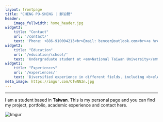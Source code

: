 ```yaml
---
layout: frontpage
title: "CHENG PO-SHENG | 鄭泊聲"
header:
    image_fullwidth: home_header.jpg
widget3:
    title: "Contact"
    url: '/contact/'
    text: 'Phone: +886-910094213<br>Email: bencer@outlook.com<br><a href="https://line.me/ti/p/s-ITGHFCtJ">Line</a><br><a href="https://t.me/bencer3283">Telegram</a><br><a href="https://www.linkedin.com/in/posheng">Linkedin</a><br>If you would like to connect to me via social media, see the bottom banner of this site.'
widget2:
    title: "Education"
    url: '/education/school/'
    text: 'Undergraduate student at <em>National Taiwan University</em>:<br>Bachelor of Science in <b>Bio-mechatronics Engineering</b><br>Bachelor of Arts in <b>Economics</b>'
widget1:
    title: "Experiences"
    url: '/experiences/'
    text: 'Diversified experience in different fields, including <b>eletronics/optics/software engineering, art, statistics, photography</b> and more. Along with lots of experiences as a <b>team leader</b>, I am ready to take on chanllenges that needs integration of various fields.'
meta_image: https://imgur.com/CfwNN3n.jpg
---
```


---

I am a student based in **Taiwan**. This is my personal page and you can find my project, portfolio, academic experience and contact here.

![Imgur](https://imgur.com/CfwNN3n.jpg)
